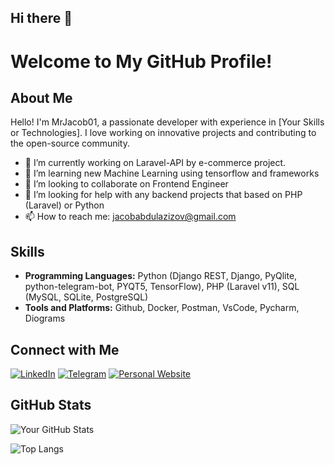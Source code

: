 ## Hi there 👋
# Welcome to My GitHub Profile!
## About Me

Hello! I'm MrJacob01, a passionate developer with experience in [Your Skills or Technologies]. I love working on innovative projects and contributing to the open-source community.

- 🔭 I’m currently working on Laravel-API by e-commerce project.
- 🌱 I’m learning new Machine Learning using tensorflow and frameworks
- 👯 I’m looking to collaborate on Frontend Engineer
- 🤔 I’m looking for help with any backend projects that based on PHP (Laravel) or Python
- 📫 How to reach me: jacobabdulazizov@gmail.com

## Skills

- **Programming Languages:** Python (Django REST, Django, PyQlite, python-telegram-bot, PYQT5, TensorFlow), PHP (Laravel v11), SQL (MySQL, SQLite, PostgreSQL)
- **Tools and Platforms:** Github, Docker, Postman, VsCode, Pycharm, Diograms


## Connect with Me

[![LinkedIn](https://img.shields.io/badge/LinkedIn-0077B5?style=for-the-badge&logo=linkedin&logoColor=white)]([https://www.linkedin.com/in/jacob-abdulazizov-54b9bb34a])
[![Telegram](https://img.shields.io/badge/Telegram-2CA5E0?style=for-the-badge&logo=telegram&logoColor=white)](https://t.me/Developer_Jacob)
[![Personal Website](https://img.shields.io/badge/Website-000000?style=for-the-badge&logo=About.me&logoColor=white)]([https://yourwebsite.com](https://mrjacob01.github.io/Portfolio/))

## GitHub Stats

![Your GitHub Stats](https://github-readme-stats.vercel.app/api?username=MrJacob01&show_icons=true&theme=tokyonight)

![Top Langs](https://github-readme-stats.vercel.app/api/top-langs/?username=MrJacob01&layout=compact&theme=tokyonight)
